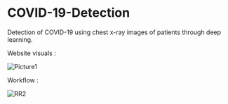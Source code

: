 # COVID-19-Detection
Detection of COVID-19 using chest x-ray images of patients through deep learning.

Website visuals : 


















![Picture1](https://user-images.githubusercontent.com/77088327/121021369-f0a52300-c7be-11eb-883f-019fad6187de.png)




Workflow :






![RR2](https://user-images.githubusercontent.com/77088327/121021511-19c5b380-c7bf-11eb-9f3f-c15286cde6f6.png)





